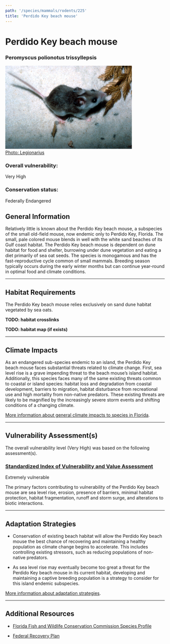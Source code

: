 ```yaml
---
path: '/species/mammals/rodents/225'
title: 'Perdido Key beach mouse'
---
```


# Perdido Key beach mouse

### Peromyscus polionotus trissyllepsis

<div id="TopSection">

<div class="header-photo"><img src="225.jpg" alt="Photo for Perdido Key beach mouse"/>
<figcaption><a href="https://commons.wikimedia.org/w/index.php?curid=2434079" target="_blank" rel="noopener noreferrer">Photo: Legionarius</a></figcaption></div>

<div>

### Overall vulnerability:

<div class="vulnerability vulnerability-extreme">Very High</div>

### Conservation status:

Federally Endangered

</div>
</div>

## General Information

Relatively little is known about the Perdido Key beach mouse, a subspecies of the small old-field mouse, now endemic only to Perdido Key, Florida.  The small, pale colored mouse blends in well with the white sand beaches of its Gulf coast habitat. The Perdido Key beach mouse is dependent on dune habitat for food and shelter, burrowing under dune vegetation and eating a diet primarily of sea oat seeds.   The species is monogamous and has the fast-reproductive cycle common of small mammals.  Breeding season typically occurs during the early winter months but can continue year-round in optimal food and climate conditions.

<hr />

## Habitat Requirements



The Perdido Key beach mouse relies exclusively on sand dune habitat vegetated by sea oats.

**TODO: habitat crosslinks**

**TODO: habitat map (if exists)**

<hr />

## Climate Impacts

As an endangered sub-species endemic to an island, the Perdido Key beach mouse faces substantial threats related to climate change.  First, sea level rise is a grave impending threat to the beach mouse’s island habitat.  Additionally, this species faces many of the same existing threats common to coastal or island species: habitat loss and degradation from coastal development, barriers to migration, habitat disturbance from recreational use and high mortality from non-native predators.  These existing threats are likely to be magnified by the increasingly severe storm events and shifting conditions of a changing climate.

[More information about general climate impacts to species in Florida](/impacts/species).



<hr />

## Vulnerability Assessment(s)

The overall vulnerability level (Very High) was based on the following assessment(s).
#### 
<div class="vulnerability-header">
<h3><a href="/impacts/vulnerability/sivva/species">Standardized Index of Vulnerability and Value Assessment</a></h3>
<div class="vulnerability vulnerability-extreme">Extremely vulnerable</div>
</div> 

The primary factors contributing to vulnerability of the Perdido Key beach mouse are sea level rise, erosion, presence of barriers, minimal habitat protection, habitat fragmentation, runoff and storm surge, and alterations to biotic interactions.


<hr />

## Adaptation Strategies

- Conservation of existing beach habitat will allow the Perdido Key beach mouse the best chance of recovering and maintaining a healthy population as climate change begins to accelerate.  This includes controlling existing stressors, such as reducing populations of non-native predators.

- As sea level rise may eventually become too great a threat for the Perdido Key beach mouse in its current habitat, developing and maintaining a captive breeding population is a strategy to consider for this island endemic subspecies.

[More information about adaptation strategies](/strategies).

<hr />


## Additional Resources

- [Florida Fish and Wildlife Conservation Commission Species Profile](https://myfwc.com/wildlifehabitats/profiles/mammals/land/perdido-key-beach-mouse/)

- [Federal Recovery Plan](https://ecos.fws.gov/docs/recovery_plan/870812.pdf)
